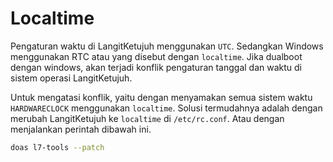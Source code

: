# Localtime

Pengaturan waktu di LangitKetujuh menggunakan `UTC`. Sedangkan Windows menggunakan RTC atau yang disebut dengan `localtime`. Jika dualboot dengan windows, akan terjadi konflik pengaturan tanggal dan waktu di sistem operasi LangitKetujuh.

Untuk mengatasi konflik, yaitu dengan menyamakan semua sistem waktu `HARDWARECLOCK` menggunakan `localtime`. Solusi termudahnya adalah dengan merubah LangitKetujuh ke `localtime` di `/etc/rc.conf`. Atau dengan menjalankan perintah dibawah ini.

```sh
doas l7-tools --patch
```
